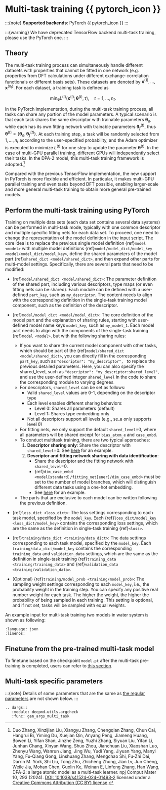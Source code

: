 # Multi-task training {{ pytorch_icon }}

:::{note}
**Supported backends**: PyTorch {{ pytorch_icon }}
:::

:::{warning}
We have deprecated TensorFlow backend multi-task training, please use the PyTorch one.
:::

## Theory

The multi-task training process can simultaneously handle different datasets with properties that cannot be fitted in one network (e.g. properties from DFT calculations under different exchange-correlation functionals or different basis sets).
These datasets are denoted by $\boldsymbol x^{(1)}, \dots, \boldsymbol x^{(n_t)}$.
For each dataset, a training task is defined as

```math
    \min_{\boldsymbol \theta}   L^{(t)} (\boldsymbol x^{(t)}; \boldsymbol  \theta^{(t)}, \tau), \quad t=1, \dots, n_t.
```

In the PyTorch implementation, during the multi-task training process, all tasks can share any portion of the model parameters.
A typical scenario is that each task shares the same descriptor with trainable parameters $\boldsymbol{\theta}_ {d}$, while each has its own fitting network with trainable parameters $\boldsymbol{\theta}_ f^{(t)}$, thus
$\boldsymbol{\theta}^{(t)} = \{ \boldsymbol{\theta}_ {d} , \boldsymbol{\theta}_ {f}^{(t)} \}$.
At each training step, a task will be randomly selected from ${1, \dots, n_t}$ according to the user-specified probability,
and the Adam optimizer is executed to minimize $L^{(t)}$ for one step to update the parameter $\boldsymbol \theta^{(t)}$.
In the case of multi-GPU parallel training, different GPUs will independently select their tasks.
In the DPA-2 model, this multi-task training framework is adopted.[^1]

[^1]: Duo Zhang, Xinzijian Liu, Xiangyu Zhang, Chengqian Zhang, Chun Cai, Hangrui Bi, Yiming Du, Xuejian Qin, Anyang Peng, Jiameng Huang, Bowen Li, Yifan Shan, Jinzhe Zeng, Yuzhi Zhang, Siyuan Liu, Yifan Li, Junhan Chang, Xinyan Wang, Shuo Zhou, Jianchuan Liu, Xiaoshan Luo, Zhenyu Wang, Wanrun Jiang, Jing Wu, Yudi Yang, Jiyuan Yang, Manyi Yang, Fu-Qiang Gong, Linshuang Zhang, Mengchao Shi, Fu-Zhi Dai, Darrin M. York, Shi Liu, Tong Zhu, Zhicheng Zhong, Jian Lv, Jun Cheng, Weile Jia, Mohan Chen, Guolin Ke, Weinan E, Linfeng Zhang, Han Wang, DPA-2: a large atomic model as a multi-task learner. npj Comput Mater 10, 293 (2024). [DOI: 10.1038/s41524-024-01493-2](https://doi.org/10.1038/s41524-024-01493-2) licensed under a [Creative Commons Attribution (CC BY) license](http://creativecommons.org/licenses/by/4.0/).

Compared with the previous TensorFlow implementation, the new support in PyTorch is more flexible and efficient.
In particular, it makes multi-GPU parallel training and even tasks beyond DFT possible,
enabling larger-scale and more general multi-task training to obtain more general pre-trained models.

## Perform the multi-task training using PyTorch

Training on multiple data sets (each data set contains several data systems) can be performed in multi-task mode,
typically with one common descriptor and multiple specific fitting nets for each data set.
To proceed, one need to change the representation of the model definition in the input script.
The core idea is to replace the previous single model definition {ref}`model <model>` with multiple model definitions {ref}`model/model_dict/model_key <model/model_dict/model_key>`,
define the shared parameters of the model part {ref}`shared_dict <model/shared_dict>`, and then expand other parts for multi-model settings.
Specifically, there are several parts that need to be modified:

- {ref}`model/shared_dict <model/shared_dict>`: The parameter definition of the shared part, including various descriptors,
  type maps (or even fitting nets can be shared). Each module can be defined with a user-defined `part_key`, such as `my_descriptor`.
  The content needs to align with the corresponding definition in the single-task training model component, such as the definition of the descriptor.

- {ref}`model/model_dict <model/model_dict>`: The core definition of the model part and the explanation of sharing rules,
  starting with user-defined model name keys `model_key`, such as `my_model_1`.
  Each model part needs to align with the components of the single-task training {ref}`model <model>`, but with the following sharing rules:
  - If you want to share the current model component with other tasks, which should be part of the {ref}`model/shared_dict <model/shared_dict>`,
    you can directly fill in the corresponding `part_key`, such as
    `"descriptor": "my_descriptor", `
    to replace the previous detailed parameters. Here, you can also specify the shared_level, such as
    `"descriptor": "my_descriptor:shared_level", `
    and use the user-defined integer `shared_level` in the code to share the corresponding module to varying degrees.
  - For descriptors, `shared_level` can be set as follows:
    - Valid `shared_level` values are 0-1, depending on the descriptor type
    - Each level enables different sharing behaviors:
      - Level 0: Shares all parameters (default)
      - Level 1: Shares type embedding only
    - Not all descriptors support all levels (e.g., se_a only supports level 0)
  - For fitting nets, we only support the default `shared_level`=0, where all parameters will be shared except for `bias_atom_e` and `case_embd`.
  - To conduct multitask training, there are two typical approaches:
    1. **Descriptor sharing only**: Share the descriptor with `shared_level`=0. See [here](../../examples/water_multi_task/pytorch_example/input_torch.json) for an example.
    2. **Descriptor and fitting network sharing with data identification**:
       - Share the descriptor and the fitting network with `shared_level`=0.
       - {ref}`dim_case_embd <model[standard]/fitting_net[ener]/dim_case_embd>` must be set to the number of model branches, which will distinguish different data tasks using a one-hot embedding.
       - See [here](../../examples/water_multi_task/pytorch_example/input_torch_sharefit.json) for an example.
  - The parts that are exclusive to each model can be written following the previous definition.

- {ref}`loss_dict <loss_dict>`: The loss settings corresponding to each task model, specified by the `model_key`.
  Each {ref}`loss_dict/model_key <loss_dict/model_key>` contains the corresponding loss settings,
  which are the same as the definition in single-task training {ref}`<loss>`.

- {ref}`training/data_dict <training/data_dict>`: The data settings corresponding to each task model, specified by the `model_key`.
  Each `training/data_dict/model_key` contains the corresponding `training_data` and `validation_data` settings,
  which are the same as the definition in single-task training {ref}`training_data <training/training_data>` and {ref}`validation_data <training/validation_data>`.

- (Optional) {ref}`training/model_prob <training/model_prob>`: The sampling weight settings corresponding to each `model_key`, i.e., the probability weight in the training step.
  You can specify any positive real number weight for each task. The higher the weight, the higher the probability of being sampled in each training.
  This setting is optional, and if not set, tasks will be sampled with equal weights.

An example input for multi-task training two models in water system is shown as following:

```{literalinclude} ../../examples/water_multi_task/pytorch_example/input_torch.json
:language: json
:linenos:
```

## Finetune from the pre-trained multi-task model

To finetune based on the checkpoint `model.pt` after the multi-task pre-training is completed,
users can refer to [this section](./finetuning.md#fine-tuning-from-a-multi-task-pre-trained-model).

## Multi-task specific parameters

:::{note}
Details of some parameters that are the same as [the regular parameters](./train-input.rst) are not shown below.
:::

```{eval-rst}
.. dargs::
   :module: deepmd.utils.argcheck
   :func: gen_args_multi_task
```

